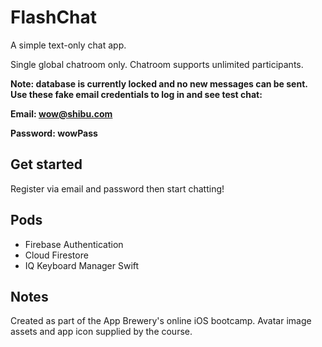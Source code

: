 #  FlashChat

A simple text-only chat app.

Single global chatroom only. Chatroom supports unlimited participants.

**Note: database is currently locked and no new messages can be sent. Use these fake email credentials to log in and see test chat:**

**Email: wow@shibu.com**

**Password: wowPass**

## Get started

Register via email and password then start chatting!

## Pods

* Firebase Authentication
* Cloud Firestore
* IQ Keyboard Manager Swift

## Notes

Created as part of the App Brewery's online iOS bootcamp. Avatar image assets and app icon supplied by the course.
